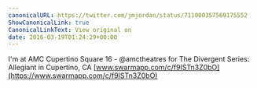 ```yaml
---
canonicalURL: https://twitter.com/jmjordan/status/711000357569175552
ShowCanonicalLink: true
CanonicalLinkText: View original on
date: 2016-03-19T01:24:29+00:00
---
```

I'm at AMC Cupertino Square 16 - @amctheatres for The Divergent Series: Allegiant in Cupertino, CA [www.swarmapp.com/c/f9ISTn3Z0bO](https://www.swarmapp.com/c/f9ISTn3Z0bO)